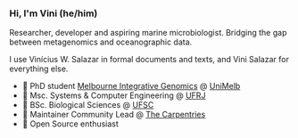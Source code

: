 ### Hi, I'm Vini (he/him)

Researcher, developer and aspiring marine microbiologist. Bridging the gap between metagenomics and oceanographic data.

I use Vinícius W. Salazar in formal documents and texts, and Vini Salazar for everything else.

- 🦘  PhD student [Melbourne Integrative Genomics](https://sites.research.unimelb.edu.au/integrative-genomics/) @ [UniMelb](https://www.unimelb.edu.au/)
- 💾  Msc. Systems & Computer Engineering @ [UFRJ](https://ufrj.br/)
- 🌱  BSc. Biological Sciences @ [UFSC](http://ufsc.br/)
- 🔨  Maintainer Community Lead @ [The Carpentries](https://carpentries.org/)
- 🐧  Open Source enthusiast
